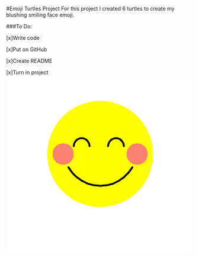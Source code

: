 #Emoji Turtles Project
For this project I created 6 turtles to create my blushing smiling face emoji.

###To Do:

[x]Write code

[x]Put on GitHub

[x]Create README

[x]Turn in project 

![EmojiTurtles](/Capture.PNG)
